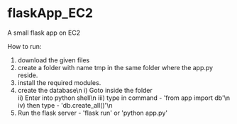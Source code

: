 # flaskApp_EC2
A small flask app on EC2

How to run:
  1. download the given files
  2. create a folder with name tmp in the same folder where the app.py reside.
  3. install the required modules.
  4. create the database\n
      i) Goto inside the folder<br>
      ii) Enter into python shell\n
      iii) type in command - 'from app import db'\n
      iv) then type - 'db.create_all()'\n
  5. Run the flask server - 'flask run' or 'python app.py'
